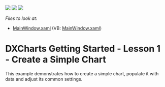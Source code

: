 <!-- default badges list -->
![](https://img.shields.io/endpoint?url=https://codecentral.devexpress.com/api/v1/VersionRange/128568383/22.2.2%2B)
[![](https://img.shields.io/badge/Open_in_DevExpress_Support_Center-FF7200?style=flat-square&logo=DevExpress&logoColor=white)](https://supportcenter.devexpress.com/ticket/details/E3154)
[![](https://img.shields.io/badge/📖_How_to_use_DevExpress_Examples-e9f6fc?style=flat-square)](https://docs.devexpress.com/GeneralInformation/403183)
<!-- default badges end -->
<!-- default file list -->
*Files to look at*:

* [MainWindow.xaml](./CS/WPFCharts_Lesson1/MainWindow.xaml) (VB: [MainWindow.xaml](./VB/WPFCharts_Lesson1/MainWindow.xaml))
<!-- default file list end -->
# DXCharts Getting Started - Lesson 1 - Create a Simple Chart


<p>This example demonstrates how to create a simple chart, populate it with data and adjust its common settings.<br />
</p>

<br/>



